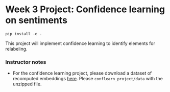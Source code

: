 # Week 3 Project: Confidence learning on sentiments

```
pip install -e .
```

This project will implement confidence learning to identify elements for relabeling.

### Instructor notes

- For the confidence learning project, please download a dataset of recomputed embeddings [here](https://drive.google.com/file/d/12UtQMwfSgm4FpXSFZvLDNLO8VGxzCPYq/view?usp=sharing). Please `conflearn_project/data` with the unzipped file.
